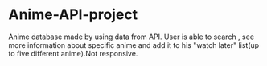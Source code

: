 # Anime-API-project
Anime database made by using data from API. User is able to search , see more information about specific anime and add it to his "watch later" list(up to five different anime).Not responsive.
